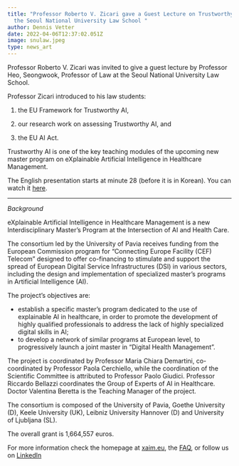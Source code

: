 ```yaml
---
title: "Professor Roberto V. Zicari gave a Guest Lecture on Trustworthy AI at
  the Seoul National University Law School "
author: Dennis Vetter
date: 2022-04-06T12:37:02.051Z
image: snulaw.jpeg
type: news_art
---
```

Professor Roberto V. Zicari was invited to give a guest lecture by Professor Heo, Seongwook, Professor of Law at the Seoul National University Law School. 

Professor Zicari introduced to his law students: 

1) the EU Framework for Trustworthy AI, 

2) our research work on assessing Trustworthy AI, and 

3) the EU AI Act. 

Trustworthy AI is one of the key teaching modules of the upcoming new master program on 
eXplainable Artificial Intelligence in Healthcare Management. 

The English presentation starts at minute 28 (before it is in Korean). You can watch it [here](https://www.youtube.com/watch?v=Zt4FfzuXMKc).


---


*Background*

eXplainable Artificial Intelligence in Healthcare Management is a new Interdisciplinary Master’s Program at the Intersection of AI and Health Care. 

The consortium led by the University of Pavia receives funding from the European Commission program for “Connecting Europe Facility (CEF) Telecom” designed to offer co-financing to stimulate and support the spread of European Digital Service Infrastructures (DSI) in various sectors, including the design and implementation of specialized master’s programs in Artificial Intelligence (AI). 

The project’s objectives are: 
-  establish a specific master’s program dedicated to the use of explainable AI in healthcare, in order to promote the development of highly qualified professionals to address the lack of highly specialized digital skills in AI;
- to develop a network of similar programs at European level, to progressively launch a joint master in “Digital Health Management”.

The project is coordinated by Professor Maria Chiara Demartini, co-coordinated by Professor Paola Cerchiello, while the coordination of the Scientific Committee is attributed to Professor Paolo Giudici. Professor Riccardo Bellazzi coordinates the Group of Experts of AI in Healthcare. Doctor Valentina Beretta is the Teaching Manager of the project. 

The consortium is composed of the University of Pavia, Goethe University (D), Keele University (UK), Leibniz University Hannover (D) and University of Ljubljana (SL). 

The overall grant is 1,664,557 euros. 

For more information check the homepage at [xaim.eu](https://xaim.eu), the [FAQ](https://xaim.eu/faq), or follow us on [LinkedIn](https://www.linkedin.com/company/xaim-project)